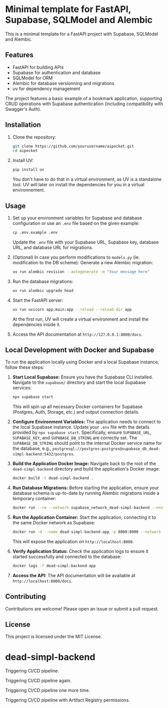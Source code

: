 # Minimal template for FastAPI, Supabase, SQLModel and Alembic


This is a minimal template for a FastAPI project with Supabase, SQLModel and Alembic.

## Features

- FastAPI for building APIs
- Supabase for authentication and database
- SQLModel for ORM
- Alembic for database versionning and migrations
- uv for dependency management

The project features a basic example of a bookmark application, supporting CRUD operations with Supabase authentication (including compatibility with Swagger's Auth).

## Installation

1. Clone the repository:
    ```bash
    git clone https://github.com/yourusername/aipocket.git
    cd aipocket
    ```

2. Install UV:
    ```bash
    pip install uv
    ```
    You don't have to do that in a virtual environment, as UV is a standalone tool.
    UV will later on install the dependencies for you in a virtual environnement.

## Usage

1. Set up your environment variables for Supabase and database configuration or use an `.env` file based on the given example:
    ```bash
    cp .env.example .env
    ```

    Update the `.env` file with your Supabase URL, Supabase key, database URL, and database URL for migrations.

2. (Optional) In case you perform modifications to `models.py` (ie. modification to the DB scheme): Generate a new Alembic migration:
    ```bash
    uv run alembic revision --autogenerate -m "Your message here"
    ```

3. Run the database migrations:
    ```bash
    uv run alembic upgrade head
    ```

4. Start the FastAPI server:
    ```bash
    uv run uvicorn app.main:app --reload --reload-dir app
    ```
    At the first run, UV will create a virtual environment and install the dependencies inside it.

5. Access the API documentation at `http://127.0.0.1:8000/docs`.

## Local Development with Docker and Supabase

To run the application locally using Docker and a local Supabase instance, follow these steps:

1.  **Start Local Supabase:**
    Ensure you have the Supabase CLI installed. Navigate to the `supabase/` directory and start the local Supabase services:
    ```bash
    npx supabase start
    ```
    This will spin up all necessary Docker containers for Supabase (Postgres, Auth, Storage, etc.) and output connection details.

2.  **Configure Environment Variables:**
    The application needs to connect to the local Supabase instance. Update your `.env` file with the details provided by `npx supabase start`. Specifically, ensure `SUPABASE_URL`, `SUPABASE_KEY`, and `SUPABASE_DB_STRING` are correctly set. The `SUPABASE_DB_STRING` should point to the internal Docker service name for the database, e.g., `postgresql://postgres:postgres@supabase_db_dead-simpl-backend:5432/postgres`.

3.  **Build the Application Docker Image:**
    Navigate back to the root of the `dead-simpl-backend` directory and build the application's Docker image:
    ```bash
    docker build -t dead-simpl-backend .
    ```

4.  **Run Database Migrations:**
    Before starting the application, ensure your database schema is up-to-date by running Alembic migrations inside a temporary container:
    ```bash
    docker run --rm --network supabase_network_dead-simpl-backend --env-file .env dead-simpl-backend alembic upgrade head
    ```

5.  **Run the Application Container:**
    Start the application, connecting it to the same Docker network as Supabase:
    ```bash
    docker run -d --name dead-simpl-backend-app -p 8000:8000 --network supabase_network_dead-simpl-backend --env-file .env dead-simpl-backend
    ```
    This will expose the application on `http://localhost:8000`.

6.  **Verify Application Status:**
    Check the application logs to ensure it started successfully and connected to the database:
    ```bash
    docker logs -f dead-simpl-backend-app
    ```

7.  **Access the API:**
    The API documentation will be available at `http://localhost:8000/docs`.

## Contributing

Contributions are welcome! Please open an issue or submit a pull request.

## License

This project is licensed under the MIT License.
# dead-simpl-backend

Triggering CI/CD pipeline.

Triggering CI/CD pipeline again.

Triggering CI/CD pipeline one more time.

Triggering CI/CD pipeline with Artifact Registry permissions.
